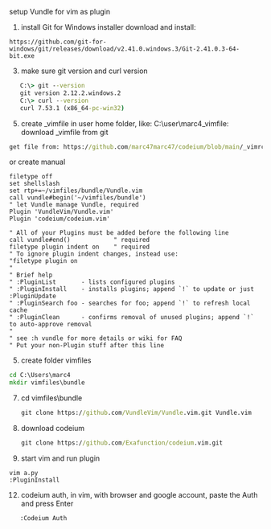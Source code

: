 
setup Vundle for vim as plugin
1. install Git for Windows installer 
download and install:
```
https://github.com/git-for-windows/git/releases/download/v2.41.0.windows.3/Git-2.41.0.3-64-bit.exe
```

3. make sure git version and curl version
```bat
   C:\> git --version
   git version 2.12.2.windows.2
   C:\> curl --version
   curl 7.53.1 (x86_64-pc-win32)
   ```
5. create _vimfile in user home folder, like: C:\user\marc4\_vimfile:
   download _vimfile from git
```bat
get file from: https://github.com/marc47marc47/codeium/blob/main/_vimrc
```
or create manual
```vi
filetype off
set shellslash
set rtp+=~/vimfiles/bundle/Vundle.vim
call vundle#begin('~/vimfiles/bundle')
" let Vundle manage Vundle, required
Plugin 'VundleVim/Vundle.vim'
Plugin 'codeium/codeium.vim'

" All of your Plugins must be added before the following line
call vundle#end()            " required
filetype plugin indent on    " required
" To ignore plugin indent changes, instead use:
"filetype plugin on
"
" Brief help
" :PluginList       - lists configured plugins
" :PluginInstall    - installs plugins; append `!` to update or just :PluginUpdate
" :PluginSearch foo - searches for foo; append `!` to refresh local cache
" :PluginClean      - confirms removal of unused plugins; append `!` to auto-approve removal
"
" see :h vundle for more details or wiki for FAQ
" Put your non-Plugin stuff after this line
```

5. create folder vimfiles
```bat
cd C:\Users\marc4
mkdir vimfiles\bundle
```

7. cd vimfiles\bundle
   ```bat
   git clone https://github.com/VundleVim/Vundle.vim.git Vundle.vim
   ```

8. download codeium
   ```bat
   git clone https://github.com/Exafunction/codeium.vim.git
   ```


10. start vim and run plugin
   ```vi
   vim a.py
   :PluginInstall
   ```

12. codeium auth, in vim, with browser and google account, paste the Auth and press Enter
```vi
   :Codeium Auth
```
















